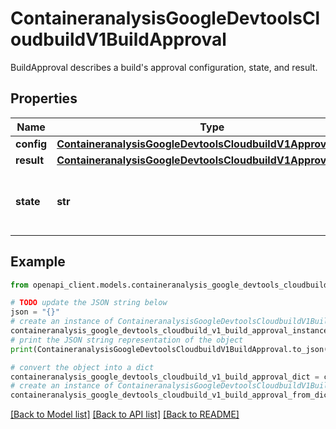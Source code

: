 # ContaineranalysisGoogleDevtoolsCloudbuildV1BuildApproval

BuildApproval describes a build's approval configuration, state, and result.

## Properties

Name | Type | Description | Notes
------------ | ------------- | ------------- | -------------
**config** | [**ContaineranalysisGoogleDevtoolsCloudbuildV1ApprovalConfig**](ContaineranalysisGoogleDevtoolsCloudbuildV1ApprovalConfig.md) |  | [optional] 
**result** | [**ContaineranalysisGoogleDevtoolsCloudbuildV1ApprovalResult**](ContaineranalysisGoogleDevtoolsCloudbuildV1ApprovalResult.md) |  | [optional] 
**state** | **str** | Output only. The state of this build&#39;s approval. | [optional] [readonly] 

## Example

```python
from openapi_client.models.containeranalysis_google_devtools_cloudbuild_v1_build_approval import ContaineranalysisGoogleDevtoolsCloudbuildV1BuildApproval

# TODO update the JSON string below
json = "{}"
# create an instance of ContaineranalysisGoogleDevtoolsCloudbuildV1BuildApproval from a JSON string
containeranalysis_google_devtools_cloudbuild_v1_build_approval_instance = ContaineranalysisGoogleDevtoolsCloudbuildV1BuildApproval.from_json(json)
# print the JSON string representation of the object
print(ContaineranalysisGoogleDevtoolsCloudbuildV1BuildApproval.to_json())

# convert the object into a dict
containeranalysis_google_devtools_cloudbuild_v1_build_approval_dict = containeranalysis_google_devtools_cloudbuild_v1_build_approval_instance.to_dict()
# create an instance of ContaineranalysisGoogleDevtoolsCloudbuildV1BuildApproval from a dict
containeranalysis_google_devtools_cloudbuild_v1_build_approval_from_dict = ContaineranalysisGoogleDevtoolsCloudbuildV1BuildApproval.from_dict(containeranalysis_google_devtools_cloudbuild_v1_build_approval_dict)
```
[[Back to Model list]](../README.md#documentation-for-models) [[Back to API list]](../README.md#documentation-for-api-endpoints) [[Back to README]](../README.md)


